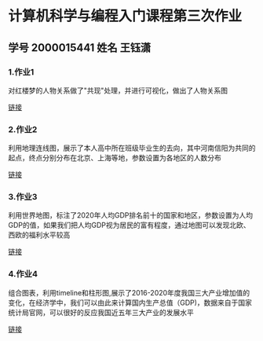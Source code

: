 # 计算机科学与编程入门课程第三次作业

## 学号 2000015441 姓名 王钰潇

### 1.作业1

对红楼梦的人物关系做了"共现"处理，并进行可视化，做出了人物关系图

[链接](https://github.com/xx0401/xx0401.github.io/blob/main/关系图-红楼梦.html)



### 2.作业2

利用地理连线图，展示了本人高中所在班级毕业生的去向，其中河南信阳为共同的起点，终点分别分布在北京、上海等地，参数设置为各地区的人数分布

[链接](https://github.com/xx0401/xx0401.github.io/blob/main/classmate.html)

### 3.作业3

利用世界地图，标注了2020年人均GDP排名前十的国家和地区，参数设置为人均GDP的值，如果我们把人均GDP视为居民的富有程度，通过地图可以发现北欧、西欧的福利水平较高

[链接](https://github.com/xx0401/xx0401.github.io/blob/main/worldgeo.html)

### 4.作业4

组合图表，利用timeline和柱形图,展示了2016-2020年度我国三大产业增加值的变化，在经济学中，我们可以由此来计算国内生产总值（GDP)，数据来自于国家统计局官网，可以很好的反应我国近五年三大产业的发展水平

[链接](https://github.com/xx0401/xx0401.github.io/blob/main/chinagdp.html)
